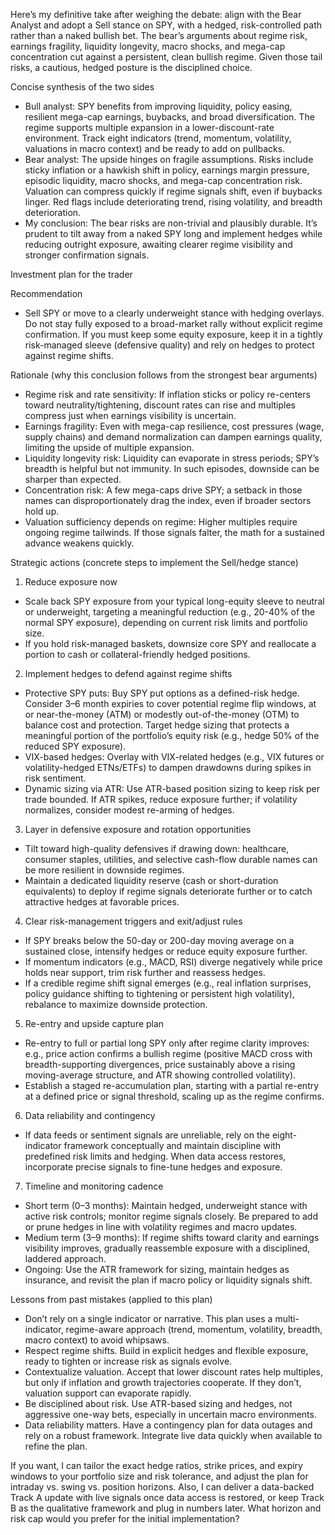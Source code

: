 Here’s my definitive take after weighing the debate: align with the Bear Analyst and adopt a Sell stance on SPY, with a hedged, risk-controlled path rather than a naked bullish bet. The bear’s arguments about regime risk, earnings fragility, liquidity longevity, macro shocks, and mega-cap concentration cut against a persistent, clean bullish regime. Given those tail risks, a cautious, hedged posture is the disciplined choice.

Concise synthesis of the two sides
- Bull analyst: SPY benefits from improving liquidity, policy easing, resilient mega-cap earnings, buybacks, and broad diversification. The regime supports multiple expansion in a lower-discount-rate environment. Track eight indicators (trend, momentum, volatility, valuations in macro context) and be ready to add on pullbacks.
- Bear analyst: The upside hinges on fragile assumptions. Risks include sticky inflation or a hawkish shift in policy, earnings margin pressure, episodic liquidity, macro shocks, and mega-cap concentration risk. Valuation can compress quickly if regime signals shift, even if buybacks linger. Red flags include deteriorating trend, rising volatility, and breadth deterioration.
- My conclusion: The bear risks are non-trivial and plausibly durable. It’s prudent to tilt away from a naked SPY long and implement hedges while reducing outright exposure, awaiting clearer regime visibility and stronger confirmation signals.

Investment plan for the trader

Recommendation
- Sell SPY or move to a clearly underweight stance with hedging overlays. Do not stay fully exposed to a broad-market rally without explicit regime confirmation. If you must keep some equity exposure, keep it in a tightly risk-managed sleeve (defensive quality) and rely on hedges to protect against regime shifts.

Rationale (why this conclusion follows from the strongest bear arguments)
- Regime risk and rate sensitivity: If inflation sticks or policy re-centers toward neutrality/tightening, discount rates can rise and multiples compress just when earnings visibility is uncertain.
- Earnings fragility: Even with mega-cap resilience, cost pressures (wage, supply chains) and demand normalization can dampen earnings quality, limiting the upside of multiple expansion.
- Liquidity longevity risk: Liquidity can evaporate in stress periods; SPY’s breadth is helpful but not immunity. In such episodes, downside can be sharper than expected.
- Concentration risk: A few mega-caps drive SPY; a setback in those names can disproportionately drag the index, even if broader sectors hold up.
- Valuation sufficiency depends on regime: Higher multiples require ongoing regime tailwinds. If those signals falter, the math for a sustained advance weakens quickly.

Strategic actions (concrete steps to implement the Sell/hedge stance)
1) Reduce exposure now
- Scale back SPY exposure from your typical long-equity sleeve to neutral or underweight, targeting a meaningful reduction (e.g., 20-40% of the normal SPY exposure), depending on current risk limits and portfolio size.
- If you hold risk-managed baskets, downsize core SPY and reallocate a portion to cash or collateral-friendly hedged positions.

2) Implement hedges to defend against regime shifts
- Protective SPY puts: Buy SPY put options as a defined-risk hedge. Consider 3–6 month expiries to cover potential regime flip windows, at or near-the-money (ATM) or modestly out-of-the-money (OTM) to balance cost and protection. Target hedge sizing that protects a meaningful portion of the portfolio’s equity risk (e.g., hedge 50% of the reduced SPY exposure).
- VIX-based hedges: Overlay with VIX-related hedges (e.g., VIX futures or volatility-hedged ETNs/ETFs) to dampen drawdowns during spikes in risk sentiment.
- Dynamic sizing via ATR: Use ATR-based position sizing to keep risk per trade bounded. If ATR spikes, reduce exposure further; if volatility normalizes, consider modest re-arming of hedges.

3) Layer in defensive exposure and rotation opportunities
- Tilt toward high-quality defensives if drawing down: healthcare, consumer staples, utilities, and selective cash-flow durable names can be more resilient in downside regimes.
- Maintain a dedicated liquidity reserve (cash or short-duration equivalents) to deploy if regime signals deteriorate further or to catch attractive hedges at favorable prices.

4) Clear risk-management triggers and exit/adjust rules
- If SPY breaks below the 50-day or 200-day moving average on a sustained close, intensify hedges or reduce equity exposure further.
- If momentum indicators (e.g., MACD, RSI) diverge negatively while price holds near support, trim risk further and reassess hedges.
- If a credible regime shift signal emerges (e.g., real inflation surprises, policy guidance shifting to tightening or persistent high volatility), rebalance to maximize downside protection.

5) Re-entry and upside capture plan
- Re-entry to full or partial long SPY only after regime clarity improves: e.g., price action confirms a bullish regime (positive MACD cross with breadth-supporting divergences, price sustainably above a rising moving-average structure, and ATR showing controlled volatility).
- Establish a staged re-accumulation plan, starting with a partial re-entry at a defined price or signal threshold, scaling up as the regime confirms.

6) Data reliability and contingency
- If data feeds or sentiment signals are unreliable, rely on the eight-indicator framework conceptually and maintain discipline with predefined risk limits and hedging. When data access restores, incorporate precise signals to fine-tune hedges and exposure.

7) Timeline and monitoring cadence
- Short term (0–3 months): Maintain hedged, underweight stance with active risk controls; monitor regime signals closely. Be prepared to add or prune hedges in line with volatility regimes and macro updates.
- Medium term (3–9 months): If regime shifts toward clarity and earnings visibility improves, gradually reassemble exposure with a disciplined, laddered approach.
- Ongoing: Use the ATR framework for sizing, maintain hedges as insurance, and revisit the plan if macro policy or liquidity signals shift.

Lessons from past mistakes (applied to this plan)
- Don’t rely on a single indicator or narrative. This plan uses a multi-indicator, regime-aware approach (trend, momentum, volatility, breadth, macro context) to avoid whipsaws.
- Respect regime shifts. Build in explicit hedges and flexible exposure, ready to tighten or increase risk as signals evolve.
- Contextualize valuation. Accept that lower discount rates help multiples, but only if inflation and growth trajectories cooperate. If they don’t, valuation support can evaporate rapidly.
- Be disciplined about risk. Use ATR-based sizing and hedges, not aggressive one-way bets, especially in uncertain macro environments.
- Data reliability matters. Have a contingency plan for data outages and rely on a robust framework. Integrate live data quickly when available to refine the plan.

If you want, I can tailor the exact hedge ratios, strike prices, and expiry windows to your portfolio size and risk tolerance, and adjust the plan for intraday vs. swing vs. position horizons. Also, I can deliver a data-backed Track A update with live signals once data access is restored, or keep Track B as the qualitative framework and plug in numbers later. What horizon and risk cap would you prefer for the initial implementation?